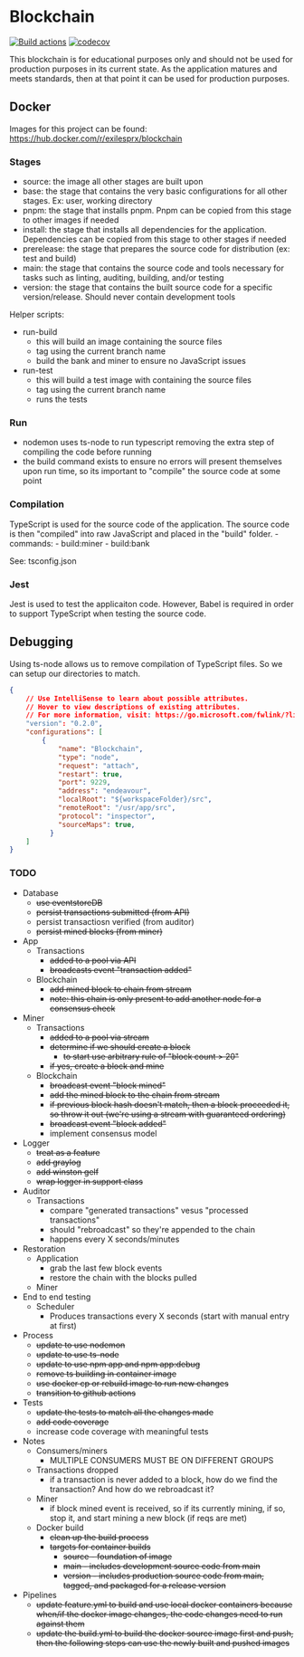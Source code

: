 # Blockchain

[![Build actions](https://github.com/exilesprx/blockchain/actions/workflows/build.yml/badge.svg)](https://github.com/exilesprx/blockchain/actions/workflows/build.yml)
[![codecov](https://codecov.io/gh/exilesprx/blockchain/branch/main/graph/badge.svg?token=LDLR0MVT0Z)](https://codecov.io/gh/exilesprx/blockchain)

This blockchain is for educational purposes only and should not be used for production purposes in its current state. As the application matures and meets standards, then at that point it can be used for production purposes.

## Docker

Images for this project can be found: https://hub.docker.com/r/exilesprx/blockchain

### Stages

- source: the image all other stages are built upon
- base: the stage that contains the very basic configurations for all other stages. Ex: user, working directory
- pnpm: the stage that installs pnpm. Pnpm can be copied from this stage to other images if needed
- install: the stage that installs all dependencies for the application. Dependencies can be copied from this stage to other stages if needed
- prerelease: the stage that prepares the source code for distribution (ex: test and build)
- main: the stage that contains the source code and tools necessary for tasks such as linting, auditing, building, and/or testing
- version: the stage that contains the built source code for a specific version/release. Should never contain development tools

Helper scripts:

- run-build
  - this will build an image containing the source files
  - tag using the current branch name
  - build the bank and miner to ensure no JavaScript issues
- run-test
  - this will build a test image with containing the source files
  - tag using the current branch name
  - runs the tests

### Run

- nodemon uses ts-node to run typescript removing the extra step of compiling the code before running
- the build command exists to ensure no errors will present themselves upon run time, so its important to "compile" the source code at some point

### Compilation

TypeScript is used for the source code of the application. The source code is then "compiled" into raw JavaScript and placed in the "build" folder. - commands: - build:miner - build:bank

See: tsconfig.json

### Jest

Jest is used to test the applicaiton code. However, Babel is required in order to support TypeScript when testing the source code.

## Debugging

Using ts-node allows us to remove compilation of TypeScript files. So we can setup our directories to match.

```JSON
{
    // Use IntelliSense to learn about possible attributes.
    // Hover to view descriptions of existing attributes.
    // For more information, visit: https://go.microsoft.com/fwlink/?linkid=830387
    "version": "0.2.0",
    "configurations": [
        {
            "name": "Blockchain",
            "type": "node",
            "request": "attach",
            "restart": true,
            "port": 9229,
            "address": "endeavour",
            "localRoot": "${workspaceFolder}/src",
            "remoteRoot": "/usr/app/src",
            "protocol": "inspector",
            "sourceMaps": true,
          }
    ]
}
```

### TODO

- Database
  - ~~use eventstoreDB~~
  - ~~persist transactions submitted (from API)~~
  - persist transactiosn verified (from auditor)
  - ~~persist mined blocks (from miner)~~
- App
  - Transactions
    - ~~added to a pool via API~~
    - ~~broadcasts event "transaction added"~~
  - Blockchain
    - ~~add mined block to chain from stream~~
    - ~~note: this chain is only present to add another node for a consensus check~~
- Miner
  - Transactions
    - ~~added to a pool via stream~~
    - ~~determine if we should create a block~~
      - ~~to start use arbitrary rule of "block count > 20"~~
    - ~~if yes, create a block and mine~~
  - Blockchain
    - ~~broadcast event "block mined"~~
    - ~~add the mined block to the chain from stream~~
    - ~~if previous block hash doesn't match, then a block proceeded it, so throw it out (we're using a stream with guaranteed ordering)~~
    - ~~broadcast event "block added"~~
    - implement consensus model
- Logger
  - ~~treat as a feature~~
  - ~~add graylog~~
  - ~~add winston gelf~~
  - ~~wrap logger in support class~~
- Auditor
  - Transactions
    - compare "generated transactions" vesus "processed transactions"
    - should "rebroadcast" so they're appended to the chain
    - happens every X seconds/minutes
- Restoration
  - Application
    - grab the last few block events
    - restore the chain with the blocks pulled
  - Miner
- End to end testing
  - Scheduler
    - Produces transactions every X seconds (start with manual entry at first)
- Process
  - ~~update to use nodemon~~
  - ~~update to use ts-node~~
  - ~~update to use npm app and npm app:debug~~
  - ~~remove ts building in container image~~
  - ~~use docker cp or rebuild image to run new changes~~
  - ~~transition to github actions~~
- Tests
  - ~~update the tests to match all the changes made~~
  - ~~add code coverage~~
  - increase code coverage with meaningful tests
- Notes
  - Consumers/miners
    - MULTIPLE CONSUMERS MUST BE ON DIFFERENT GROUPS
  - Transactions dropped
    - if a transaction is never added to a block, how do we find the transaction? And how do we rebroadcast it?
  - Miner
    - if block mined event is received, so if its currently mining, if so, stop it, and start mining a new block (if reqs are met)
  - Docker build
    - ~~clean up the build process~~
    - ~~targets for container builds~~
      - ~~source - foundation of image~~
      - ~~main - includes development source code from main~~
      - ~~version - includes production source code from main, tagged, and packaged for a release version~~
- Pipelines
  - ~~update feature.yml to build and use local docker containers because when/if the docker image changes, the code changes need to run against them~~
  - ~~update the build.yml to build the docker source image first and push, then the following steps can use the newly built and pushed images~~
